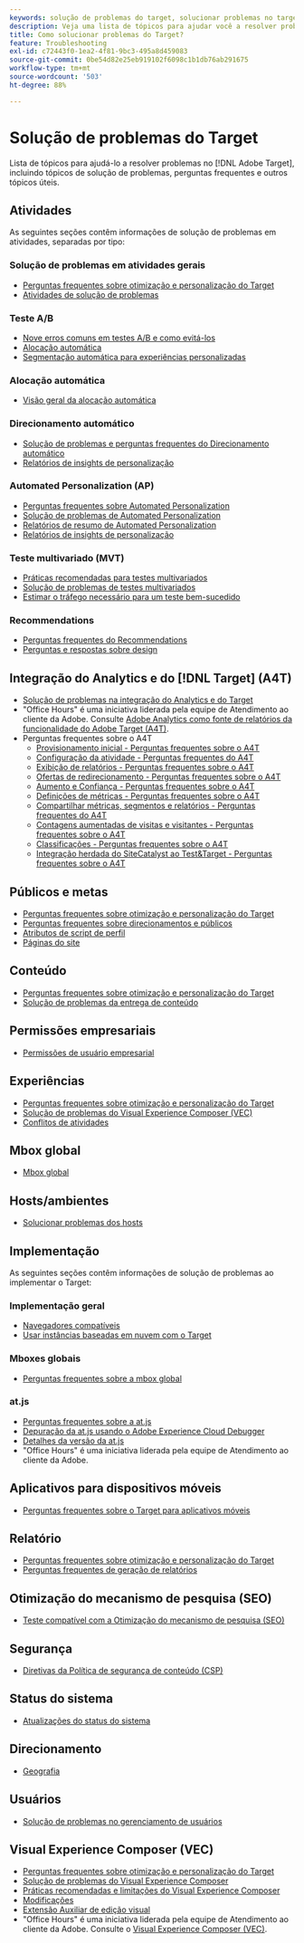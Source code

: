 ```yaml
---
keywords: solução de problemas do target, solucionar problemas no target
description: Veja uma lista de tópicos para ajudar você a resolver problemas no Adobe Target, inclusive tópicos de solução de problemas, perguntas frequentes e outros tópicos úteis.
title: Como solucionar problemas do Target?
feature: Troubleshooting
exl-id: c72443f0-1ea2-4f81-9bc3-495a8d459083
source-git-commit: 0be54d82e25eb919102f6098c1b1db76ab291675
workflow-type: tm+mt
source-wordcount: '503'
ht-degree: 88%

---
```


# Solução de problemas do Target

Lista de tópicos para ajudá-lo a resolver problemas no [!DNL Adobe Target], incluindo tópicos de solução de problemas, perguntas frequentes e outros tópicos úteis.

## Atividades

As seguintes seções contêm informações de solução de problemas em atividades, separadas por tipo:

### Solução de problemas em atividades gerais

* [Perguntas frequentes sobre otimização e personalização do Target](/help/main/c-intro/cmp-target-standard-cheatsheet.md)
* [Atividades de solução de problemas](/help/main/c-activities/c-troubleshooting-activities/troubleshooting-activities.md)

### Teste A/B

* [Nove erros comuns em testes A/B e como evitá-los](/help/main/c-activities/t-test-ab/common-ab-testing-pitfalls.md)
* [Alocação automática](/help/main/c-activities/automated-traffic-allocation/automated-traffic-allocation.md)
* [Segmentação automática para experiências personalizadas](/help/main/c-activities/auto-target/auto-target-to-optimize.md)

### Alocação automática

* [Visão geral da alocação automática](/help/main/c-activities/automated-traffic-allocation/automated-traffic-allocation.md#section_0E72C1D72DE74F589F965D4B1763E5C3)

### Direcionamento automático

* [Solução de problemas e perguntas frequentes do Direcionamento automático](/help/main/c-activities/auto-target/auto-target-troubleshooting-faqs.md)
* [Relatórios de insights de personalização](/help/main/c-reports/c-personalization-insights-reports/personalization-insights-reports.md)

### Automated Personalization (AP)

* [Perguntas frequentes sobre Automated Personalization](/help/main/c-activities/t-automated-personalization/automated-personalization-faq.md)
* [Solução de problemas de Automated Personalization](/help/main/c-activities/t-automated-personalization/ap-trouble.md)
* [Relatórios de resumo de Automated Personalization](/help/main/c-reports/personalization-reports/reports-ap.md)
* [Relatórios de insights de personalização](/help/main/c-reports/c-personalization-insights-reports/personalization-insights-reports.md)

### Teste multivariado (MVT)

* [Práticas recomendadas para testes multivariados](/help/main/c-activities/c-multivariate-testing/best-practices.md)
* [Solução de problemas de testes multivariados](/help/main/c-activities/c-multivariate-testing/best-practices.md)
* [Estimar o tráfego necessário para um teste bem-sucedido](/help/main/c-activities/c-multivariate-testing/t-create-multivariate-test/traffic-estimator.md)

### Recommendations

* [Perguntas frequentes do Recommendations](/help/main/c-recommendations/c-recommendations-faq/recommendations-faq.md)
* [Perguntas e respostas sobre design](/help/main/c-recommendations/c-design-overview/template-faq.md)

## Integração do Analytics e do [!DNL Target] (A4T)

* [Solução de problemas na integração do Analytics e do Target](/help/main/c-integrating-target-with-mac/a4t/c-a4t-troubleshooting/a4t-troubleshooting.md)
* &quot;Office Hours&quot; é uma iniciativa liderada pela equipe de Atendimento ao cliente da Adobe. Consulte [Adobe Analytics como fonte de relatórios da funcionalidade do Adobe Target (A4T)](/help/main/c-integrating-target-with-mac/a4t/a4t.md).
* Perguntas frequentes sobre o A4T
   * [Provisionamento inicial - Perguntas frequentes sobre o A4T](/help/main/c-integrating-target-with-mac/a4t/r-a4t-faq/a4t-faq-initial-provisioning.md)
   * [Configuração da atividade - Perguntas frequentes do A4T](/help/main/c-integrating-target-with-mac/a4t/r-a4t-faq/a4t-faq-activity-setup.md)
   * [Exibição de relatórios - Perguntas frequentes sobre o A4T](/help/main/c-integrating-target-with-mac/a4t/r-a4t-faq/a4t-faq-viewing-reports.md)
   * [Ofertas de redirecionamento - Perguntas frequentes sobre o A4T](/help/main/c-integrating-target-with-mac/a4t/r-a4t-faq/a4t-faq-redirect-offers.md)
   * [Aumento e Confiança - Perguntas frequentes sobre o A4T](/help/main/c-integrating-target-with-mac/a4t/r-a4t-faq/a4t-faq-lift-and-confidence.md)
   * [Definições de métricas - Perguntas frequentes sobre o A4T](/help/main/c-integrating-target-with-mac/a4t/r-a4t-faq/a4t-faq-metric-definition.md)
   * [Compartilhar métricas, segmentos e relatórios - Perguntas frequentes do A4T](/help/main/c-target/c-troubleshooting-targets-and-audiences/a4t-faq-sharing-metrics-audiences-reports.md)
   * [Contagens aumentadas de visitas e visitantes - Perguntas frequentes sobre o A4T](/help/main/c-integrating-target-with-mac/a4t/r-a4t-faq/a4t-faq-inflated-visit-and-visitor-counts.md)
   * [Classificações - Perguntas frequentes sobre o A4T](/help/main/c-integrating-target-with-mac/a4t/r-a4t-faq/a4t-faq-classifications.md)
   * [Integração herdada do SiteCatalyst ao Test&amp;Target - Perguntas frequentes sobre o A4T](/help/main/c-integrating-target-with-mac/a4t/r-a4t-faq/a4t-faq-old-integration.md)

## Públicos e metas

* [Perguntas frequentes sobre otimização e personalização do Target](/help/main/c-intro/cmp-target-standard-cheatsheet.md)
* [Perguntas frequentes sobre direcionamentos e públicos](/help/main/c-target/c-troubleshooting-targets-and-audiences/troubleshooting-targets-and-audiences.md)
* [Atributos de script de perfil](/help/main/c-target/c-visitor-profile/profile-parameters.md)
* [Páginas do site](/help/main/c-target/c-audiences/c-target-rules/site-pages.md)

## Conteúdo

* [Perguntas frequentes sobre otimização e personalização do Target](/help/main/c-intro/cmp-target-standard-cheatsheet.md)
* [Solução de problemas da entrega de conteúdo](/help/main/c-activities/c-troubleshooting-activities/content-trouble.md)

## Permissões empresariais

* [Permissões de usuário empresarial](/help/main/administrating-target/c-user-management/property-channel/property-channel.md)

## Experiências

* [Perguntas frequentes sobre otimização e personalização do Target](/help/main/c-intro/cmp-target-standard-cheatsheet.md)
* [Solução de problemas do Visual Experience Composer (VEC)](/help/main/c-experiences/c-visual-experience-composer/r-troubleshoot-composer/troubleshoot-composer.md)
* [Conflitos de atividades](/help/main/c-experiences/c-visual-experience-composer/activity-collisions.md)

## Mbox global

* [Mbox global](https://developer.adobe.com/target/implement/client-side/atjs/global-mbox/global-mbox-faq/)

## Hosts/ambientes

* [Solucionar problemas dos hosts](/help/main/administrating-target/hosts.md)

## Implementação

As seguintes seções contêm informações de solução de problemas ao implementar o Target:

### Implementação geral

* [Navegadores compatíveis](https://developer.adobe.com/target/before-implement/supported-browsers/)
* [Usar instâncias baseadas em nuvem com o Target](https://developer.adobe.com/target/implement/client-side/target-debugging-atjs/targeting-using-cloud-based-instances/)

### Mboxes globais

* [Perguntas frequentes sobre a mbox global](https://developer.adobe.com/target/implement/client-side/atjs/global-mbox/global-mbox-faq/)

### at.js

* [Perguntas frequentes sobre a at.js](https://developer.adobe.com/target/implement/client-side/atjs/target-atjs-faq/target-atjs-faq/)
* [Depuração da at.js usando o Adobe Experience Cloud Debugger ](https://developer.adobe.com/target/implement/client-side/target-debugging-atjs/target-debugging-atjs/)
* [Detalhes da versão da at.js](https://developer.adobe.com/target/implement/client-side/atjs/target-atjs-versions/)
* &quot;Office Hours&quot; é uma iniciativa liderada pela equipe de Atendimento ao cliente da Adobe.

## Aplicativos para dispositivos móveis

* [Perguntas frequentes sobre o Target para aplicativos móveis](https://developer.adobe.com/target/implement/mobile/mobile-faq/)

## Relatório

* [Perguntas frequentes sobre otimização e personalização do Target](/help/main/c-intro/cmp-target-standard-cheatsheet.md)
* [Perguntas frequentes de geração de relatórios](/help/main/c-reports/reporting-frequently-asked-questions.md)

## Otimização do mecanismo de pesquisa (SEO)

* [Teste compatível com a Otimização do mecanismo de pesquisa (SEO)](https://developer.adobe.com/target/implement/client-side/atjs/how-atjs-works/how-atjs-works/)

## Segurança

* [Diretivas da Política de segurança de conteúdo (CSP)](https://developer.adobe.com/target/before-implement/privacy/content-security-policy/)

## Status do sistema

* [Atualizações do status do sistema](/help/main/r-release-notes/system-status-updates.md)

## Direcionamento

* [Geografia](/help/main/c-target/c-audiences/c-target-rules/geo.md)

## Usuários

* [Solução de problemas no gerenciamento de usuários](/help/main/administrating-target/c-user-management/c-user-management/troubleshooting-user-management.md)

## Visual Experience Composer (VEC)

* [Perguntas frequentes sobre otimização e personalização do Target](/help/main/c-intro/cmp-target-standard-cheatsheet.md)
* [Solução de problemas do Visual Experience Composer](/help/main/c-experiences/c-visual-experience-composer/r-troubleshoot-composer/troubleshoot-composer.md)
* [Práticas recomendadas e limitações do Visual Experience Composer](/help/main/c-experiences/c-visual-experience-composer/experience-composer-best-practices.md)
* [Modificações](/help/main/c-experiences/c-visual-experience-composer/c-vec-code-editor/vec-code-editor.md)
* [Extensão Auxiliar de edição visual](/help/main/c-experiences/c-visual-experience-composer/r-troubleshoot-composer/visual-editing-helper-extension.md)
* &quot;Office Hours&quot; é uma iniciativa liderada pela equipe de Atendimento ao cliente da Adobe. Consulte o [Visual Experience Composer (VEC)](/help/main/c-experiences/c-visual-experience-composer/visual-experience-composer.md).
